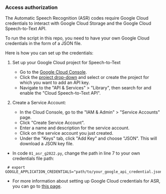 ### Access authorization

The Automatic Speech Recognition (ASR) codes require Google Cloud credentials to interact with Google Cloud Storage and the Google Cloud Speech-to-Text API. 

To run the script in this repo, you need to have your own Google Cloud credentials in the form of a JSON file. 

Here is how you can set up the credentials:
1) Set up your Google Cloud project for Speech-to-Text

   - Go to the [Google Cloud Console](console.cloud.google.com).
   - Click the [project drop-down](https://console.cloud.google.com/projectselector2/home/dashboard) and select or create the project for which you want to add an API key.
   - Navigate to the "API & Services" > "Library", then search for and enable the "Cloud Speech-to-Text API".
2) Create a Service Account:

   -  In the Cloud Console, go to the "IAM & Admin" > "Service Accounts" page.
   - Click "Create Service Account".
   - Enter a name and description for the service account.
   - Click on the service account you just created.
   - Under the "Keys" tab, click "Add Key" and choose "JSON".
This will download a JSON key file. 
- In code `01_asr_g2022.py`, change the path in line 7 to your own credentials file path: 
```
 # export GOOGLE_APPLICATION_CREDENTIALS="path/to/your_google_api_credential.json"
```
- For more information about setting up Google Cloud credentials for ASR, you can go to [this page](https://cloud.google.com/speech-to-text/docs/before-you-begin).